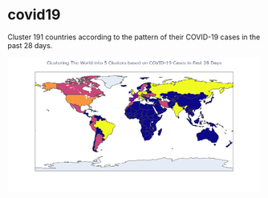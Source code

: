 # covid19

Cluster 191 countries according to the pattern of their COVID-19 cases in the past 28 days.  

![Clusters produced on 21st November 2020](countries-20201121.png)
